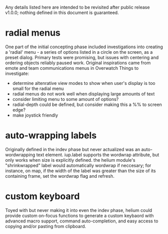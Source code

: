 Any details listed here are intended to be revisited after public release v1.0.0; nothing defined in this document is guaranteed.

# radial menus
One part of the initial concepting phase included investigations into creating a 'radial' menu - a series of options listed in a circle on the screen, as a preset dialog. Primary tests were promising, but issues with centering and ordering objects reliably paused work. Original inspirations came from emote and team communications menus in Overwatch
Things to investigate:
 - determine altenrative view modes to show when user's display is too small for the radial menu
 - radial menus do not work well when displaying large amounts of text
 - consider limiting menu to some amount of options?
 - radial-depth could be defined, but consider making this a %% to screen edge?
 - make joystick friendly

# auto-wrapping labels
Originally defined in the indev phase but never actualized was an auto-wordwrapping text element. iup.label supports the wordwrap attribute, but only works when size is explicitly defined. the helium module's "shrinkwrapped" label would automatically wordwrap if neccesary; for instance, on map, if the width of the label was greater than the size of its containing frame, set the wordwrap flag and refresh.

# custom keyboard
Toyed with but never making it into even the indev phase, helium could provide custom on-focus functions to generate a custom keybaord with advanced macro support, command auto-completion, and easy access to copying and/or pasting from clipboard.
